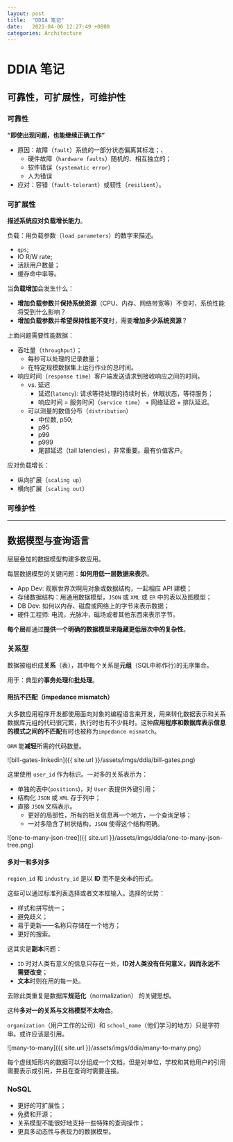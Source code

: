 ```yaml
---
layout: post
title:  "DDIA 笔记"
date:   2021-04-06 12:27:49 +0800
categories: Architecture
---
```


# DDIA 笔记

## 可靠性，可扩展性，可维护性

### 可靠性

**“即使出现问题，也能继续正确工作”**

- 原因：故障（`fault`）系统的一部分状态偏离其标准；、
  - 硬件故障（`hardware faults`）随机的、相互独立的；
  - 软件错误（`systematic error`）
  - 人为错误
- 应对：容错（`fault-tolerant`）或韧性（`resilient`）。

### 可扩展性

**描述系统应对负载增长能力**。

负载：用负载参数（`load parameters`）的数字来描述。
- `qps`;
- IO R/W rate;
- 活跃用户数量；
- 缓存命中率等。

当**负载增加**会发生什么：
- **增加负载参数**并**保持系统资源**（CPU、内存、网络带宽等）不变时，系统性能将受到什么影响？
- **增加负载参数**并**希望保持性能不变**时，需要**增加多少系统资源**？

上面问题需要性能数据：
- 吞吐量（`throughput`）；
  - 每秒可以处理的记录数量；
  - 在特定规模数据集上运行作业的总时间。
- 响应时间（`response time`）客户端发送请求到接收响应之间的时间。
  - vs. 延迟
    - 延迟(`latency`): 请求等待处理的持续时长，休眠状态，等待服务；
    - 响应时间 = 服务时间（`service time`） + 网络延迟 + 排队延迟。
  - 可以测量的数值分布（`distribution`）
    - 中位数, p50;
    - p95
    - p99
    - p999
    - 尾部延迟（tail latencies），非常重要。最有价值客户。

应对负载增长：
- 纵向扩展（`scaling up`）
- 横向扩展（`scaling out`）

### 可维护性

---

## 数据模型与查询语言

层层叠加的数据模型构建多数应用。

每层数据模型的关键问题：**如何用低一层数据来表示**。

- App Dev: 观察世界次啊用对象或数据结构，一起相应 API 建模；
- 存储数据结构：用通用数据模型，`JSON` 或 `XML` 或 `ER` 中的表以及图模型；
- DB Dev: 如何以内存、磁盘或网络上的字节来表示数据；
- 硬件工程师: 电流，光脉冲，磁场或者其他东西来表示字节。

**每个层**都通过**提供一个明确的数据模型来隐藏更低层次中的复杂性**。

### 关系型

数据被组织成**关系**（表），其中每个关系是**元组**（SQL中称作行)的无序集合。

用于：典型的**事务处理**和**批处理**。

#### 阻抗不匹配（impedance mismatch）

大多数应用程序开发都使用面向对象的编程语言来开发，用来转化数据表示和关系数据库元组的代码很冗繁，执行时也有不少耗时。这种**应用程序和数据库表示信息的模式之间的不匹配**有时也被称为`impedance mismatch`。

`ORM` 能**减轻**所需的代码数量。

![bill-gates-linkedin]({{ site.url }}/assets/imgs/ddia/bill-gates.png)

这里使用 `user_id` 作为标识。一对多的关系表示为：
- 单独的表中(`positions`)，对 `User` 表提供外键引用；
- 结构化 `JSON` 或 `XML` 存于列中；
- 直接 `JSON` 文档表示。
  - 更好的局部性，所有的相关信息再一个地方，一个查询足够；
  - 一对多隐含了树状结构，`JSON` 使得这个结构明确。

![one-to-many-json-tree]({{ site.url }}/assets/imgs/ddia/one-to-many-json-tree.png)

#### 多对一和多对多

`region_id` 和 `industry_id` 是以 **ID** 而不是~~文本~~的形式。

这些可以通过标准列表选择或者文本框输入。选择的优势：
- 样式和拼写统一；
- 避免歧义；
- 易于更新——名称只存储在一个地方；
- 更好的搜索。

这其实是**副本**问题：
- `ID` 时对人类有意义的信息只存在一处，**ID对人类没有任何意义，因而永远不需要改变**；
- **文本**时则在用的每一处。

去除此类重复是数据库**规范化**（normalization） 的关键思想。

这种**多对一的关系与文档模型不太吻合**。

`organization`（用户工作的公司）和 `school_name`（他们学习的地方）只是字符串。或许应该是引用。

![many-to-many]({{ site.url }}/assets/imgs/ddia/many-to-many.png)

每个虚线矩形内的数据可以分组成一个文档，但是对单位，学校和其他用户的引用需要表示成引用，并且在查询时需要连接。


### NoSQL

- 更好的可扩展性；
- 免费和开源；
- 关系模型不能很好地支持一些特殊的查询操作；
- 更具多动态性与表现力的数据模型。